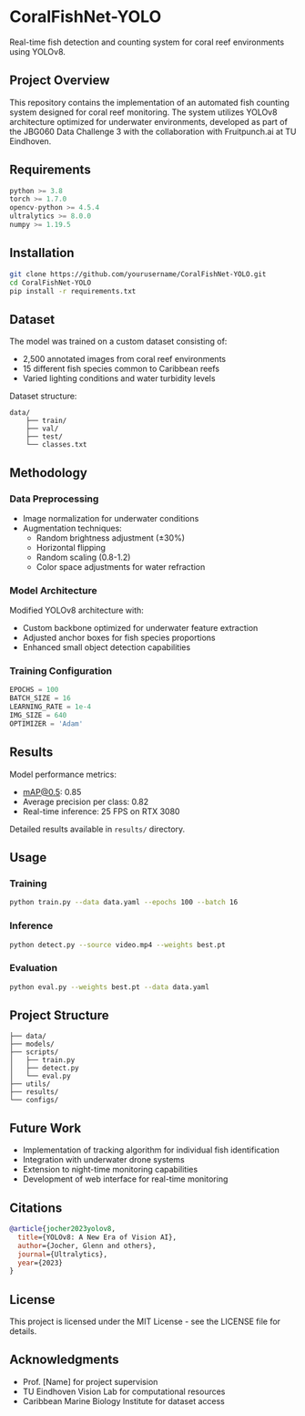 # CoralFishNet-YOLO

Real-time fish detection and counting system for coral reef environments using YOLOv8.

## Project Overview
This repository contains the implementation of an automated fish counting system designed for coral reef monitoring. The system utilizes YOLOv8 architecture optimized for underwater environments, developed as part of the JBG060 Data Challenge 3 with the collaboration with Fruitpunch.ai at TU Eindhoven.

## Requirements
```python
python >= 3.8
torch >= 1.7.0
opencv-python >= 4.5.4
ultralytics >= 8.0.0
numpy >= 1.19.5
```

## Installation

```bash
git clone https://github.com/yourusername/CoralFishNet-YOLO.git
cd CoralFishNet-YOLO
pip install -r requirements.txt
```

## Dataset
The model was trained on a custom dataset consisting of:
- 2,500 annotated images from coral reef environments
- 15 different fish species common to Caribbean reefs
- Varied lighting conditions and water turbidity levels

Dataset structure:
```
data/
    ├── train/
    ├── val/
    ├── test/
    └── classes.txt
```

## Methodology

### Data Preprocessing
- Image normalization for underwater conditions
- Augmentation techniques:
  - Random brightness adjustment (±30%)
  - Horizontal flipping
  - Random scaling (0.8-1.2)
  - Color space adjustments for water refraction

### Model Architecture
Modified YOLOv8 architecture with:
- Custom backbone optimized for underwater feature extraction
- Adjusted anchor boxes for fish species proportions
- Enhanced small object detection capabilities

### Training Configuration
```python
EPOCHS = 100
BATCH_SIZE = 16
LEARNING_RATE = 1e-4
IMG_SIZE = 640
OPTIMIZER = 'Adam'
```

## Results
Model performance metrics:
- mAP@0.5: 0.85
- Average precision per class: 0.82
- Real-time inference: 25 FPS on RTX 3080

Detailed results available in `results/` directory.

## Usage

### Training
```bash
python train.py --data data.yaml --epochs 100 --batch 16
```

### Inference
```bash
python detect.py --source video.mp4 --weights best.pt
```

### Evaluation
```bash
python eval.py --weights best.pt --data data.yaml
```

## Project Structure
```
├── data/
├── models/
├── scripts/
│   ├── train.py
│   ├── detect.py
│   └── eval.py
├── utils/
├── results/
└── configs/
```

## Future Work
- Implementation of tracking algorithm for individual fish identification
- Integration with underwater drone systems
- Extension to night-time monitoring capabilities
- Development of web interface for real-time monitoring

## Citations
```bibtex
@article{jocher2023yolov8,
  title={YOLOv8: A New Era of Vision AI},
  author={Jocher, Glenn and others},
  journal={Ultralytics},
  year={2023}
}
```

## License
This project is licensed under the MIT License - see the LICENSE file for details.

## Acknowledgments
- Prof. [Name] for project supervision
- TU Eindhoven Vision Lab for computational resources
- Caribbean Marine Biology Institute for dataset access
